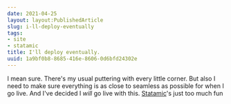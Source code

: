 ```yaml
---
date: 2021-04-25
layout: layout:PublishedArticle
slug: i-ll-deploy-eventually
tags:
- site
- statamic
title: I'll deploy eventually.
uuid: 1a9bf0b8-8685-416e-8606-0d6bfd24302e
---
```


[Statamic]: https://statamic.com

I mean sure.
There's my usual puttering with every little corner.
But also I need to make sure everything is as close to seamless as possible for when I go live.
And I've decided I *will* go live with this.
[Statamic]'s just too much fun